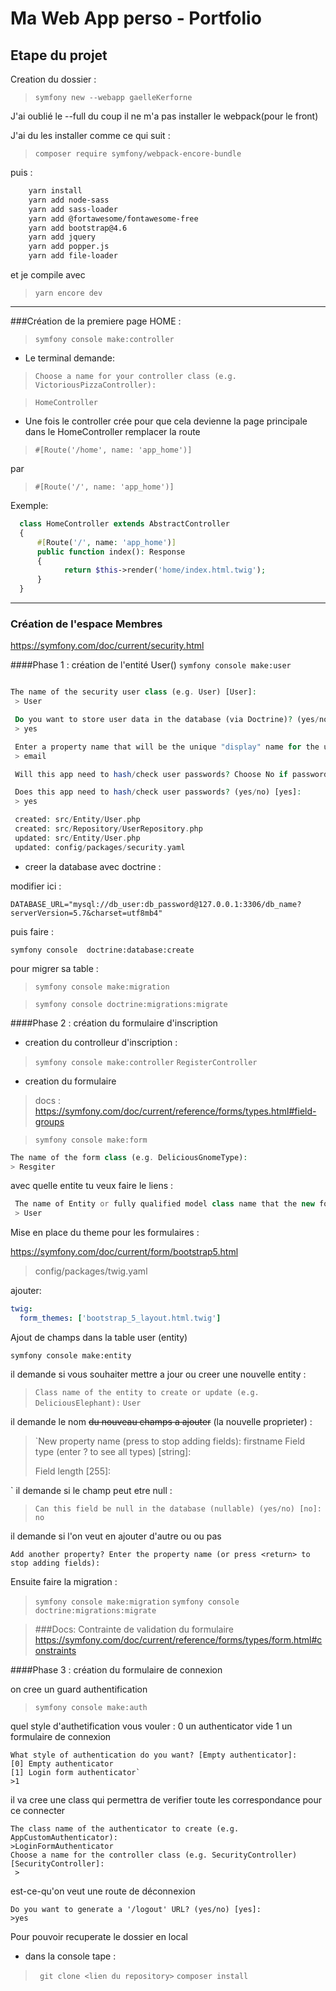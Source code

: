 # Ma Web App perso - Portfolio

  ## Etape du projet

Creation du dossier : 

>`` symfony new --webapp gaelleKerforne `` 

J'ai oublié le --full du coup il ne m'a pas installer le webpack(pour le front)

J'ai du les installer comme ce qui suit : 

>`` composer require symfony/webpack-encore-bundle ``

 puis : 

```txt
    yarn install
    yarn add node-sass
    yarn add sass-loader
    yarn add @fortawesome/fontawesome-free
    yarn add bootstrap@4.6
    yarn add jquery
    yarn add popper.js
    yarn add file-loader
```
et je compile avec 

>`yarn encore dev`

***************************************************************

###Création de la premiere page HOME :

>  `symfony console make:controller`

- Le terminal demande:

>` Choose a name for your controller class (e.g. VictoriousPizzaController): `

>``HomeController``

  - Une fois le controller crée pour que cela devienne la page principale dans le HomeController remplacer la
  route 
  
>``#[Route('/home', name: 'app_home')]``

par 

>``#[Route('/', name: 'app_home')]``


Exemple:

```php
  class HomeController extends AbstractController 
  { 
      #[Route('/', name: 'app_home')]
      public function index(): Response 
      { 
            return $this->render('home/index.html.twig'); 
      } 
  }
  ```
***************************************************************

### Création de l'espace Membres

https://symfony.com/doc/current/security.html

####Phase 1 : création de l'entité User()
``symfony console make:user``

```php

The name of the security user class (e.g. User) [User]:
 > User

 Do you want to store user data in the database (via Doctrine)? (yes/no) [yes]:
 > yes

 Enter a property name that will be the unique "display" name for the user (e.g. email, username, uuid) [email]:
 > email

 Will this app need to hash/check user passwords? Choose No if passwords are not needed or will be checked/hashed by some other system (e.g. a single sign-on server).

 Does this app need to hash/check user passwords? (yes/no) [yes]:
 > yes

 created: src/Entity/User.php
 created: src/Repository/UserRepository.php
 updated: src/Entity/User.php
 updated: config/packages/security.yaml
```
  - creer la database avec doctrine : 

modifier ici :

`DATABASE_URL="mysql://db_user:db_password@127.0.0.1:3306/db_name?serverVersion=5.7&charset=utf8mb4"`

puis faire : 

`symfony console  doctrine:database:create`

pour migrer sa table :

>`symfony console make:migration`

>`symfony console doctrine:migrations:migrate`


####Phase 2 : création du formulaire d'inscription

  - creation du controlleur d'inscription :

>  `symfony console make:controller`
> `RegisterController`

  - creation du formulaire 
> docs : 
> https://symfony.com/doc/current/reference/forms/types.html#field-groups


>`symfony console make:form`

 ```php
The name of the form class (e.g. DeliciousGnomeType):
 > Resgiter
``` 
avec quelle entite tu veux faire le liens :

```php 
 The name of Entity or fully qualified model class name that the new form will be bound to (empty for none):
 > User
```
Mise en place du theme pour les formulaires :

https://symfony.com/doc/current/form/bootstrap5.html

> config/packages/twig.yaml

ajouter:

```yaml
twig:
  form_themes: ['bootstrap_5_layout.html.twig']
```

Ajout de champs dans la table user (entity)

`symfony console make:entity`

il demande si vous souhaiter mettre a jour ou creer une nouvelle entity :

> `Class name of the entity to create or update (e.g. DeliciousElephant):`
> `User`

il demande le nom ~~du nouveau champs a ajouter~~ (la nouvelle proprieter) : 

> `New property name (press <return> to stop adding fields):
> firstname
>  Field type (enter ? to see all types) [string]:
> 
> Field length [255]:
>
`
il demande si le champ peut etre null : 

>` Can this field be null in the database (nullable) (yes/no) [no]:
> no
`

il demande si l'on veut en ajouter d'autre ou ou pas 

`Add another property? Enter the property name (or press <return> to stop adding fields):
`

Ensuite faire la migration : 

> `symfony console make:migration` 
> `symfony console doctrine:migrations:migrate`

>###Docs: 
>Contrainte de validation du formulaire
> https://symfony.com/doc/current/reference/forms/types/form.html#constraints

####Phase 3 : création du formulaire de connexion

on cree un guard authentification
> `symfony console make:auth`

quel style d'authetification vous vouler :
0 un authenticator vide
1 un formulaire de connexion
```console 
What style of authentication do you want? [Empty authenticator]:
[0] Empty authenticator
[1] Login form authenticator`
>1
```

il va cree une class qui permettra de verifier toute les correspondance pour ce connecter

```
The class name of the authenticator to create (e.g. AppCustomAuthenticator):
>LoginFormAuthenticator
Choose a name for the controller class (e.g. SecurityController) [SecurityController]:
 >

```
est-ce-qu'on veut une route de déconnexion

```
Do you want to generate a '/logout' URL? (yes/no) [yes]:
>yes
```
























































Pour pouvoir recuperate le dossier en local 
- dans la console tape :
>`` git clone <lien du repository>``
>``composer install``